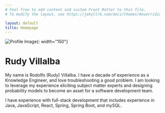 ```yaml
---
# Feel free to add content and custom Front Matter to this file.
# To modify the layout, see https://jekyllrb.com/docs/themes/#overriding-theme-defaults

layout: default
title: Homepage
---
```

![Profile Image](assets/images/ProfilePhoto.jpg){: width="150"}
# Rudy Villalba

My name is Rodolfo (Rudy) Villalba. I have a decade of experience as a Knowledge Engineer, and love troubleshooting a good problem. I am looking to leverage my experience eliciting subject matter experts and designing probability models to become an asset for a software development team.

I have experience with full-stack development that includes experience in Java, JavaScript, React, Spring, Spring Boot, and mySQL.
